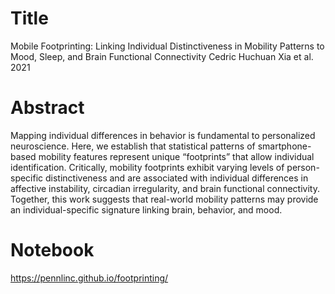 # Title
Mobile Footprinting: Linking Individual Distinctiveness in Mobility Patterns to Mood, Sleep, and Brain Functional Connectivity
Cedric Huchuan Xia et al. 2021

# Abstract
 Mapping individual differences in behavior is fundamental to personalized neuroscience. Here, we establish that statistical patterns of smartphone-based mobility features represent unique “footprints” that allow individual identification. Critically, mobility footprints exhibit varying levels of person-specific distinctiveness and are associated with individual differences in affective instability, circadian irregularity, and brain functional connectivity. Together, this work suggests that real-world mobility patterns may provide an individual-specific signature linking brain, behavior, and mood.
 
 # Notebook
 https://pennlinc.github.io/footprinting/
